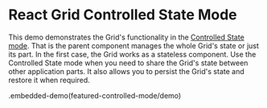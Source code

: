 # React Grid Controlled State Mode

This demo demonstrates the Grid's functionality in the [Controlled State mode](../../docs/guides/controlled-and-uncontrolled-modes.md). That is the parent component manages the whole Grid's state or just its part. In the first case, the Grid works as a stateless component. Use the Controlled State mode when you need to share the Grid's state between other application parts. It also allows you to persist the Grid's state and restore it when required.

.embedded-demo(featured-controlled-mode/demo)
